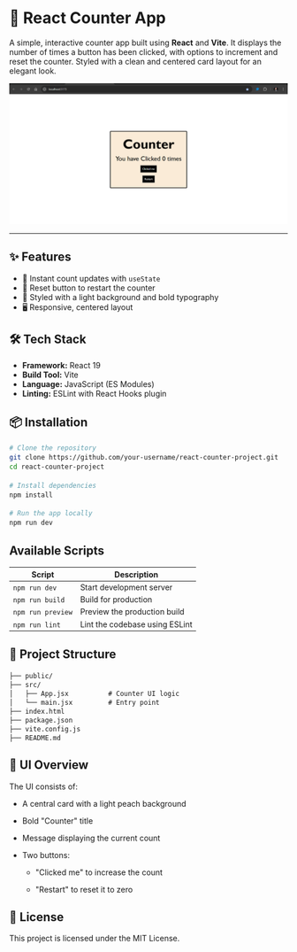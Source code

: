 # 🧮 React Counter App

A simple, interactive counter app built using **React** and **Vite**. It displays the number of times a button has been clicked, with options to increment and reset the counter. Styled with a clean and centered card layout for an elegant look.

![App Screenshot](https://github.com/harvinderkaur02/React-Counter-Program/blob/main/public/Screenshot%20(247).png)

---

## ✨ Features


- 🚀 Instant count updates with `useState`
- 🔁 Reset button to restart the counter
- 🎨 Styled with a light background and bold typography
- 🖥️ Responsive, centered layout

## 🛠️ Tech Stack

- **Framework:** React 19
- **Build Tool:** Vite
- **Language:** JavaScript (ES Modules)
- **Linting:** ESLint with React Hooks plugin

## 📦 Installation

```bash
# Clone the repository
git clone https://github.com/your-username/react-counter-project.git
cd react-counter-project

# Install dependencies
npm install

# Run the app locally
npm run dev
```

 Available Scripts
---

 
| Script            | Description                    |
| ----------------- | ------------------------------ |
| `npm run dev`     | Start development server       |
| `npm run build`   | Build for production           |
| `npm run preview` | Preview the production build   |
| `npm run lint`    | Lint the codebase using ESLint | 


📁 Project Structure
---
    ├── public/
    ├── src/
    │   ├── App.jsx          # Counter UI logic
    │   └── main.jsx         # Entry point
    ├── index.html
    ├── package.json
    ├── vite.config.js
    ├── README.md

📸 UI Overview
---
  The UI consists of:
  
- A central card with a light peach background

- Bold "Counter" title

- Message displaying the current count

- Two buttons:

  - "Clicked me" to increase the count

  - "Restart" to reset it to zero

📃 License
---
This project is licensed under the MIT License.
       
